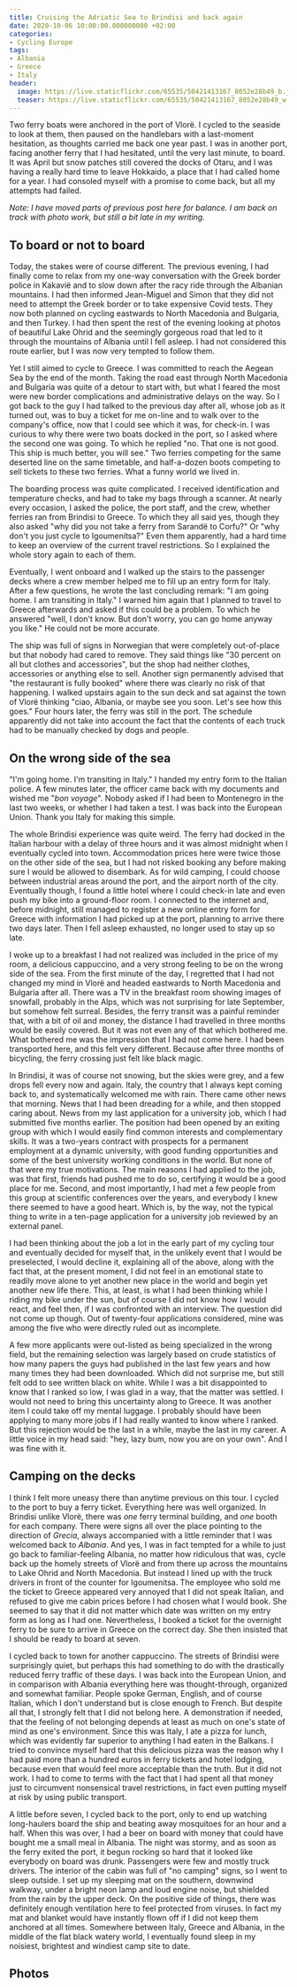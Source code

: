 ```yaml
---
title: Cruising the Adriatic Sea to Brindisi and back again
date: 2020-10-06 10:00:00.000000000 +02:00
categories:
- Cycling Europe
tags:
- Albania
- Greece
- Italy
header:
  image: https://live.staticflickr.com/65535/50421413167_8052e28b49_b.jpg
  teaser: https://live.staticflickr.com/65535/50421413167_8052e28b49_w.jpg
---
```


Two ferry boats were anchored in the port of Vlorë. I cycled to the
seaside to look at them, then paused on the handlebars with a
last-moment hesitation, as thoughts carried me back one year past. I was
in another port, facing another ferry that I had hesitated, until the
very last minute, to board. It was April but snow patches still covered
the docks of Otaru, and I was having a really hard time to leave
Hokkaido, a place that I had called home for a year. I had consoled
myself with a promise to come back, but all my attempts had failed.

*Note: I have moved parts of previous post here for balance. I am back
on track with photo work, but still a bit late in my writing.*

## To board or not to board

Today, the stakes were of course different. The previous evening, I had
finally come to relax from my one-way conversation with the Greek border
police in Kakavië and to slow down after the racy ride through the
Albanian mountains. I had then informed Jean-Miguel and Simon that they
did not need to attempt the Greek border or to take expensive Covid
tests. They now both planned on cycling eastwards to North Macedonia and
Bulgaria, and then Turkey. I had then spent the rest of the evening
looking at photos of beautiful Lake Ohrid and the seemingly gorgeous
road that led to it through the mountains of Albania until I fell
asleep. I had not considered this route earlier, but I was now very
tempted to follow them.

Yet I still aimed to cycle to Greece. I was committed to reach the
Aegean Sea by the end of the month. Taking the road east through North
Macedonia and Bulgaria was quite of a detour to start with, but what I
feared the most were new border complications and administrative delays
on the way. So I got back to the guy I had talked to the previous day
after all, whose job as it turned out, was to buy a ticket for me
on-line and to walk over to the company\'s office, now that I could see
which it was, for check-in. I was curious to why there were two boats
docked in the port, so I asked where the second one was going. To which
he replied \"no. That one is not good. This ship is much better, you
will see.\" Two ferries competing for the same deserted line on the same
timetable, and half-a-dozen boots competing to sell tickets to these two
ferries. What a funny world we lived in.

The boarding process was quite complicated. I received identification
and temperature checks, and had to take my bags through a scanner. At
nearly every occasion, I asked the police, the port staff, and the crew,
whether ferries ran from Brindisi to Greece. To which they all said yes,
though they also asked \"why did you not take a ferry from Sarandë to
Corfu?\" Or \"why don\'t you just cycle to Igoumenitsa?\" Even them
apparently, had a hard time to keep an overview of the current travel
restrictions. So I explained the whole story again to each of them.

Eventually, I went onboard and I walked up the stairs to the passenger
decks where a crew member helped me to fill up an entry form for Italy.
After a few questions, he wrote the last concluding remark: \"I am going
home. I am transiting in Italy.\" I warned him again that I planned to
travel to Greece afterwards and asked if this could be a problem. To
which he answered \"well, I don\'t know. But don\'t worry, you can go
home anyway you like.\" He could not be more accurate.

The ship was full of signs in Norwegian that were completely
out-of-place but that nobody had cared to remove. They said things like
\"30 percent on all but clothes and accessories\", but the shop had
neither clothes, accessories or anything else to sell. Another sign
permanently advised that \"the restaurant is fully booked\" where there
was clearly no risk of that happening. I walked upstairs again to the
sun deck and sat against the town of Vlorë thinking \"ciao, Albania, or
maybe see you soon. Let\'s see how this goes.\" Four hours later, the
ferry was still in the port. The schedule apparently did not take into
account the fact that the contents of each truck had to be manually
checked by dogs and people.

## On the wrong side of the sea

\"I\'m going home. I\'m transiting in Italy.\" I handed my entry form to
the Italian police. A few minutes later, the officer came back with my
documents and wished me \"*bon voyage*\". Nobody asked if I had been to
Montenegro in the last two weeks, or whether I had taken a test. I was
back into the European Union. Thank you Italy for making this simple.

The whole Brindisi experience was quite weird. The ferry had docked in
the Italian harbour with a delay of three hours and it was almost
midnight when I eventually cycled into town. Accommodation prices here
were twice those on the other side of the sea, but I had not risked
booking any before making sure I would be allowed to disembark. As for
wild camping, I could choose between industrial areas around the port,
and the airport north of the city. Eventually though, I found a little
hotel where I could check-in late and even push my bike into a
ground-floor room. I connected to the internet and, before midnight,
still managed to register a new online entry form for Greece with
information I had picked up at the port, planning to arrive there two
days later. Then I fell asleep exhausted, no longer used to stay up so
late.

I woke up to a breakfast I had not realized was included in the price of
my room, a delicious cappuccino, and a very strong feeling to be on the
wrong side of the sea. From the first minute of the day, I regretted
that I had not changed my mind in Vlorë and headed eastwards to North
Macedonia and Bulgaria after all. There was a TV in the breakfast room
showing images of snowfall, probably in the Alps, which was not
surprising for late September, but somehow felt surreal. Besides, the
ferry transit was a painful reminder that, with a bit of oil and money,
the distance I had travelled in three months would be easily covered.
But it was not even any of that which bothered me. What bothered me was
the impression that I had not come here. I had been transported here,
and this felt very different. Because after three months of bicycling,
the ferry crossing just felt like black magic.

In Brindisi, it was of course not snowing, but the skies were grey, and
a few drops fell every now and again. Italy, the country that I always
kept coming back to, and systematically welcomed me with rain. There
came other news that morning. News that I had been dreading for a while,
and then stopped caring about. News from my last application for a
university job, which I had submitted five months earlier. The position
had been opened by an exiting group with which I would easily find
common interests and complementary skills. It was a two-years contract
with prospects for a permanent employment at a dynamic university, with
good funding opportunities and some of the best university working
conditions in the world. But none of that were my true motivations. The
main reasons I had applied to the job, was that first, friends had
pushed me to do so, certifying it would be a good place for me. Second,
and most importantly, I had met a few people from this group at
scientific conferences over the years, and everybody I knew there seemed
to have a good heart. Which is, by the way, not the typical thing to
write in a ten-page application for a university job reviewed by an
external panel.

I had been thinking about the job a lot in the early part of my cycling
tour and eventually decided for myself that, in the unlikely event that
I would be preselected, I would decline it, explaining all of the above,
along with the fact that, at the present moment, I did not feel in an
emotional state to readily move alone to yet another new place in the
world and begin yet another new life there. This, at least, is what I
had been thinking while I riding my bike under the sun, but of course I
did not know how I would react, and feel then, if I was confronted with
an interview. The question did not come up though. Out of twenty-four
applications considered, mine was among the five who were directly ruled
out as incomplete.

A few more applicants were out-listed as being specialized in the wrong
field, but the remaining selection was largely based on crude statistics
of how many papers the guys had published in the last few years and how
many times they had been downloaded. Which did not surprise me, but
still felt odd to see written black on white. While I was a bit
disappointed to know that I ranked so low, I was glad in a way, that the
matter was settled. I would not need to bring this uncertainty along to
Greece. It was another item I could take off my mental luggage. I
probably should have been applying to many more jobs if I had really
wanted to know where I ranked. But this rejection would be the last in a
while, maybe the last in my career. A little voice in my head said:
\"hey, lazy bum, now you are on your own\". And I was fine with it.

## Camping on the decks

I think I felt more uneasy there than anytime previous on this tour. I
cycled to the port to buy a ferry ticket. Everything here was well
organized. In Brindisi unlike Vlorë, there was *one* ferry terminal
building, and *one* booth for each company. There were signs all over
the place pointing to the direction of *Grecia*, always accompanied with
a little reminder that I was welcomed back to *Albania*. And yes, I was
in fact tempted for a while to just go back to familiar-feeling Albania,
no matter how ridiculous that was, cycle back up the homely streets of
Vlorë and from there up across the mountains to Lake Ohrid and North
Macedonia. But instead I lined up with the truck drivers in front of the
counter for Igoumenitsa. The employee who sold me the ticket to Greece
appeared very annoyed that I did not speak Italian, and refused to give
me cabin prices before I had chosen what I would book. She seemed to say
that it did not matter which date was written on my entry form as long
as I had one. Nevertheless, I booked a ticket for the overnight ferry to
be sure to arrive in Greece on the correct day. She then insisted that I
should be ready to board at seven.

I cycled back to town for another cappuccino. The streets of Brindisi
were surprisingly quiet, but perhaps this had something to do with the
drastically reduced ferry traffic of these days. I was back into the
European Union, and in comparison with Albania everything here was
thought-through, organized and somewhat familiar. People spoke German,
English, and of course Italian, which I don\'t understand but is close
enough to French. But despite all that, I strongly felt that I did not
belong here. A demonstration if needed, that the feeling of not
belonging depends at least as much on one\'s state of mind as one\'s
environment. Since this was Italy, I ate a pizza for lunch, which was
evidently far superior to anything I had eaten in the Balkans. I tried
to convince myself hard that this delicious pizza was the reason why I
had paid more than a hundred euros in ferry tickets and hotel lodging,
because even that would feel more acceptable than the truth. But it did
not work. I had to come to terms with the fact that I had spent all that
money just to circumvent nonsensical travel restrictions, in fact even
putting myself at risk by using public transport.

A little before seven, I cycled back to the port, only to end up
watching long-haulers board the ship and beating away mosquitoes for an
hour and a half. When this was over, I had a beer on board with money
that could have bought me a small meal in Albania. The night was stormy,
and as soon as the ferry exited the port, it begun rocking so hard that
it looked like everybody on board was drunk. Passengers were few and
mostly truck drivers. The interior of the cabin was full of \"no
camping\" signs, so I went to sleep outside. I set up my sleeping mat on
the southern, downwind walkway, under a bright neon lamp and loud engine
noise, but shielded from the rain by the upper deck. On the positive
side of things, there was definitely enough ventilation here to feel
protected from viruses. In fact my mat and blanket would have instantly
flown off if I did not keep them anchored at all times. Somewhere
between Italy, Greece and Albania, in the middle of the flat black
watery world, I eventually found sleep in my noisiest, brightest and
windiest camp site to date.

## Photos
